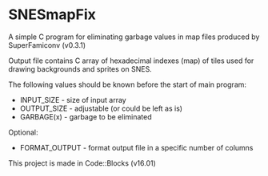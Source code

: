 # SNESmapFix
A simple C program for eliminating garbage values in map files produced by SuperFamiconv (v0.3.1)

Output file contains C array of hexadecimal indexes (map) of tiles used for drawing backgrounds and sprites on SNES.

The following values should be known before the start of main program:
  - INPUT_SIZE - size of input array
  - OUTPUT_SIZE - adjustable (or could be left as is)
  - GARBAGE(x) - garbage to be eliminated 
  
Optional:
  - FORMAT_OUTPUT - format output file in a specific number of columns

This project is made in Code::Blocks (v16.01)

